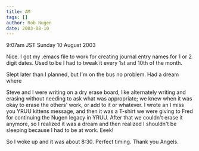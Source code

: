 ```yaml
---
title: AM
tags: []
author: Rob Nugen
date: 2003-08-10
---
```


<p class=date>9:07am JST Sunday 10 August 2003</p>

<p>Nice.  I got my .emacs file to work for creating journal entry
names for 1 or 2 digit dates.  Used to be I had to tweak it every 1st
and 10th of the month.</p>

<p>Slept later than I planned, but I'm on the bus no problem.  Had a
dream where</p>

<p class=dream>Steve and I were writing on a dry erase board, like
alternately writing and erasing without needing to ask what was
appropriate; we knew when it was okay to erase the others' work, or
add to it or whatever.  I wrote an I miss you YRUU kittens message,
and then it was a T-shirt we were giving to Fred for continuing the
Nugen legacy in YRUU.  After that we couldn't erase it anymore, so I
realized it was a dream and then realized I shouldn't be sleeping
because I had to be at work.  Eeek!</p>

<p>So I woke up and it was about 8:30.  Perfect timing.  Thank you
Angels.</p>

